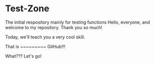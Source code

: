 # Test-Zone
The initial respository mainly for testing functions
Hello, everyone, and welcome to my repository. Thank you so much!

Today, we'll teach you a very cool skill.

That is ~~~~~~~~~ GitHub!!!

What???
Let's go!
